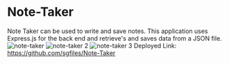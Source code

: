 # Note-Taker
Note Taker can be used to write and save notes. This application uses Express.js for the back end and retrieve's and saves data from a JSON file.
![note-taker](https://user-images.githubusercontent.com/72025703/138540978-b6f2f11a-3062-44fe-a2b3-52e52241e49a.JPG)
![note-taker 2](https://user-images.githubusercontent.com/72025703/138540982-d5e11f48-a322-4655-980c-76e3a99837f2.JPG)
![note-taker 3](https://user-images.githubusercontent.com/72025703/138540984-8cdba720-4777-4bd7-9d08-c5fcf73bce4f.JPG)
Deployed Link: https://github.com/sgfiles/Note-Taker
